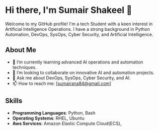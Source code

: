 # Hi there, I'm Sumair Shakeel 👋

Welcome to my GitHub profile! I'm a tech Student with a keen interest in Artificial Intelligence Operations. I have a strong background in Python Automation, DevOps, SysOps, Cyber Security, and Artificial Intelligence.

## About Me
- 🌱 I’m currently learning advanced AI operations and automation techniques.
- 👯 I’m looking to collaborate on innovative AI and automation projects.
- 💬 Ask me about DevOps, SysOps, Cyber Security, and AI.
- 📫 How to reach me: [sumairana84@gmail.com]

## Skills
- **Programming Languages**: Python, Bash
- **Operating Systems**: RHEL, Ubuntu
- **Aws Services**: Amazon Elastic Compute Cloud(ECS),


